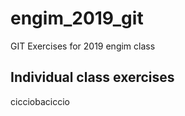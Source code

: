 # engim_2019_git
GIT Exercises for 2019 engim class

## Individual class exercises


cicciobaciccio

